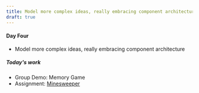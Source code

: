 ```yaml
---
title: Model more complex ideas, really embracing component architecture
draft: true
---
```


#### Day Four

- Model more complex ideas, really embracing component architecture

##### Today's work

- Group Demo: Memory Game
- Assignment: [Minesweeper](../react-ii/react-ii/assignments/minesweeper)

